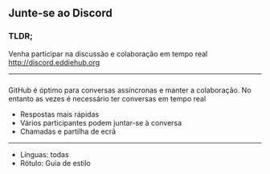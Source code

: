 ## Junte-se ao Discord

### TLDR;

Venha participar na discussão e colaboração em tempo real http://discord.eddiehub.org

---

###

GitHub é óptimo para conversas assíncronas e manter a colaboração. No entanto as vezes é necessário ter conversas em tempo real

- Respostas mais rápidas
- Vários participantes podem juntar-se à conversa
- Chamadas e partilha de ecrã

---

- Línguas: todas
- Rótulo: Guia de estilo

